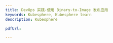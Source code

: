 ```yaml
---
title: DevOps 实践-使用 Binary-to-Image 发布应用
keywords: Kubesphere, Kubesphere learn
description: Kubesphere

pdfUrl: 

---
```


